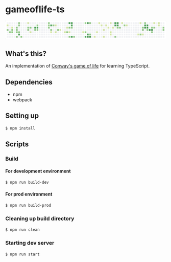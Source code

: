 # gameoflife-ts
![](preview.gif)
## What's this?
An implementation of [Conway's game of life](https://en.wikipedia.org/wiki/Conway%27s_Game_of_Life) for learning TypeScript.

## Dependencies
- npm
- webpack

## Setting up
```bash
$ npm install
```

## Scripts
### Build
#### For development environment
```bash
$ npm run build-dev
```

#### For prod environment
```bash
$ npm run build-prod
``` 

### Cleaning up build directory
```bash
$ npm run clean
```

### Starting dev server
```bash
$ npm run start
```
